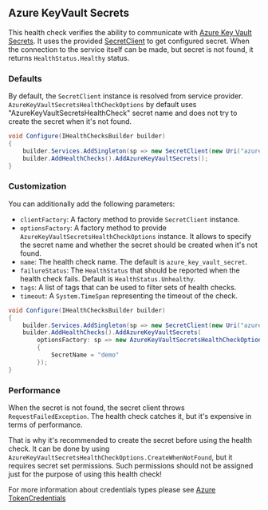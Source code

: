 ## Azure KeyVault Secrets

This health check verifies the ability to communicate with [Azure Key Vault Secrets](https://azure.microsoft.com/services/key-vault/). It uses the provided [SecretClient](https://learn.microsoft.com/dotnet/api/azure.security.keyvault.secrets.secretclient) to get configured secret. When the connection to the service itself can be made, but secret is not found, it returns `HealthStatus.Healthy` status.

### Defaults

By default, the `SecretClient` instance is resolved from service provider. `AzureKeyVaultSecretsHealthCheckOptions` by default uses "AzureKeyVaultSecretsHealthCheck" secret name and does not try to create the secret when it's not found.

```csharp
void Configure(IHealthChecksBuilder builder)
{
    builder.Services.AddSingleton(sp => new SecretClient(new Uri("azure-key-vault-uri"), new DefaultAzureCredential()));
    builder.AddHealthChecks().AddAzureKeyVaultSecrets();
}
```

### Customization

You can additionally add the following parameters:

- `clientFactory`: A factory method to provide `SecretClient` instance.
- `optionsFactory`: A factory method to provide `AzureKeyVaultSecretsHealthCheckOptions` instance. It allows to specify the secret name and whether the secret should be created when it's not found.
- `name`: The health check name. The default is `azure_key_vault_secret`.
- `failureStatus`: The `HealthStatus` that should be reported when the health check fails. Default is `HealthStatus.Unhealthy`.
- `tags`: A list of tags that can be used to filter sets of health checks.
- `timeout`: A `System.TimeSpan` representing the timeout of the check.

```csharp
void Configure(IHealthChecksBuilder builder)
{
    builder.Services.AddSingleton(sp => new SecretClient(new Uri("azure-key-vault-uri"), new DefaultAzureCredential()));
    builder.AddHealthChecks().AddAzureKeyVaultSecrets(
        optionsFactory: sp => new AzureKeyVaultSecretsHealthCheckOptions()
        {
            SecretName = "demo"
        });
}
```

### Performance

 When the secret is not found, the secret client throws `RequestFailedException`. The health check catches it, but it's expensive in terms of performance.

That is why it's recommended to create the secret before using the health check. It can be done by using `AzureKeyVaultSecretsHealthCheckOptions.CreateWhenNotFound`, but it requires secret set permissions. Such permissions should not be assigned just for the purpose of using this health check!

For more information about credentials types please see [Azure TokenCredentials](https://docs.microsoft.com/dotnet/api/overview/azure/identity-readme)
